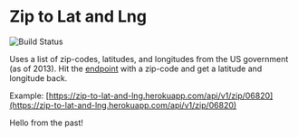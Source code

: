 # Zip to Lat and Lng

![Build Status](https://travis-ci.com/chrispiccaro18/zip-to-lat-and-lng.svg?branch=master)

Uses a list of zip-codes, latitudes, and longitudes from the US government (as of 2013).
Hit the [endpoint](https://zip-to-lat-and-lng.herokuapp.com/api/v1/zip) with a zip-code and get a latitude and longitude back.

Example: [https://zip-to-lat-and-lng.herokuapp.com/api/v1/zip/06820](https://zip-to-lat-and-lng.herokuapp.com/api/v1/zip/06820)

Hello from the past!
